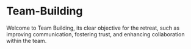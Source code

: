 # Team-Building
Welcome to Team Building, its clear objective for the retreat, such as improving communication, fostering trust, and enhancing collaboration within the team.
